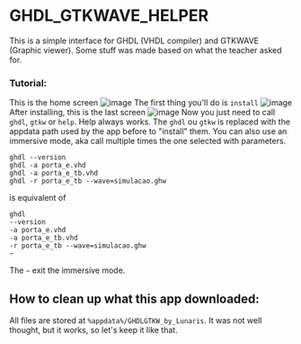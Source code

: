 # GHDL_GTKWAVE_HELPER
This is a simple interface for GHDL (VHDL compiler) and GTKWAVE (Graphic viewer). Some stuff was made based on what the teacher asked for.

### Tutorial:
This is the home screen
![image](https://user-images.githubusercontent.com/17103500/158256149-bcae32eb-9add-4916-82cb-1a3dd0c869bd.png)
The first thing you'll do is `install`
![image](https://user-images.githubusercontent.com/17103500/158256207-8823a821-d2f5-43bd-93f1-e70fbf7add3d.png)
After installing, this is the last screen
![image](https://user-images.githubusercontent.com/17103500/158256243-7cc83b7c-cfe1-4077-a955-c06380d0a178.png)
Now you just need to call `ghdl`, `gtkw` or `help`. Help always works.
The `ghdl` ou `gtkw` is replaced with the appdata path used by the app before to "install" them.
You can also use an immersive mode, aka call multiple times the one selected with parameters.
```
ghdl --version
ghdl -a porta_e.vhd
ghdl -a porta_e_tb.vhd
ghdl -r porta_e_tb --wave=simulacao.ghw 
```
is equivalent of
```
ghdl
--version
-a porta_e.vhd
-a porta_e_tb.vhd
-r porta_e_tb --wave=simulacao.ghw 
~
```
The `~` exit the immersive mode.

## How to clean up what this app downloaded:
All files are stored at `%appdata%/GHDLGTKW_by_Lunaris`. It was not well thought, but it works, so let's keep it like that.
